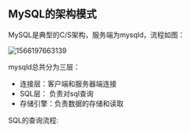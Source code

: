 ## MySQL的架构模式

MySQL是典型的C/S架构，服务端为mysqld，流程如图：

![1566197663139](F:\NoteBook\${img}\1566197663139.png)

mysqld总共分为三层：

* 连接层：客户端和服务器端连接
* SQL层： 负责对sql查询
* 存储引擎：负责数据的存储和读取

SQL的查询流程:

